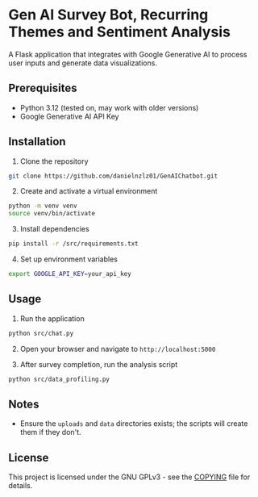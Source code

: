 # Gen AI Survey Bot, Recurring Themes and Sentiment Analysis

A Flask application that integrates with Google Generative AI to process user inputs and generate data visualizations.

## Prerequisites

- Python 3.12 (tested on, may work with older versions)
- Google Generative AI API Key

## Installation

1. Clone the repository

```bash
git clone https://github.com/danielnzlz01/GenAIChatbot.git
```

2. Create and activate a virtual environment

```bash
python -m venv venv
source venv/bin/activate
```

3. Install dependencies

```bash
pip install -r /src/requirements.txt
```

4. Set up environment variables

```bash
export GOOGLE_API_KEY=your_api_key
```

## Usage

1. Run the application

```bash
python src/chat.py
```

2. Open your browser and navigate to `http://localhost:5000`

3. After survey completion, run the analysis script

```bash
python src/data_profiling.py
```

## Notes

- Ensure the `uploads` and `data` directories exists; the scripts will create them if they don't.

## License

This project is licensed under the GNU GPLv3 - see the [COPYING](COPYING) file for details.

